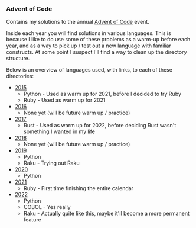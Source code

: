 ### Advent of Code

Contains my solutions to the annual [Advent of Code](https://adventofcode.com) event.

Inside each year you will find solutions in various languages.  This is because I like to do use some of these problems as a warm-up before each year, and as a way to pick up / test out a new language with familiar constructs.  At some point I suspect I'll find a way to clean up the directory structure.

Below is an overview of languages used, with links, to each of these directories:

 * [2015](/2015)
   * Python - Used as warm up for 2021, before I decided to try Ruby
   * Ruby - Used as warm up for 2021
 * [2016](/2016)
   * None yet (will be future warm up / practice)
 * [2017](/2017)
   * Rust - Used as warm up for 2022, before deciding Rust wasn't something I wanted in my life
 * [2018](/2018)
   * None yet (will be future warm up / practice)
 * [2019](/2019)
   * Python
   * Raku - Trying out Raku
 * [2020](/2020)
   * Python
 * [2021](/2021)
   * Ruby - First time finishing the entire calendar
 * [2022](/2022)
   * Python
   * COBOL - Yes really
   * Raku - Actually quite like this, maybe it'll become a more permanent feature
